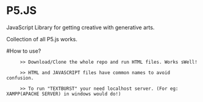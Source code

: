 # P5.JS


JavaScript Library for getting creative with generative arts.


Collection of all P5.js works.


#How to use?

         >> Download/Clone the whole repo and run HTML files. Works sWell!
    
	     >> HTML and JAVASCRIPT files have common names to avoid confusion.

         >> To run "TEXTBURST" your need localhost server. (For eg: XAMPP(APACHE SERVER) in windows would do!)
